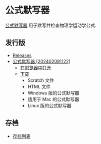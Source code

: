 # 公式默写器

[公式默写器](https://quinn0823.github.io/formula-writer/) 用于默写并检查物理学运动学公式.

## 发行版

- [Releases](https://github.com/Quinn0823/formula-writer/releases)
- [公式默写器 [202402091122]](https://github.com/Quinn0823/formula-writer/releases/tag/202402091122)
  - [在浏览器中打开](https://quinn0823.github.io/formula-writer/html/202402091122.html)
  - [下载](https://github.com/Quinn0823/formula-writer/releases/tag/202402091122)
    - Scratch 文件
    - HTML 文件
    - Windows 版的公式默写器
    - 适用于 Mac 的公式默写器
    - Linux 版的公式默写器

## 存档

- [存档列表](https://quinn0823.github.io/formula-writer/)
